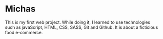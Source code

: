 # Michas
This is my first web project. While doing it, I learned to use technologies such as javaScript, HTML, CSS, SASS, Git and Github.
It is about a ficticious food e-commerce.
